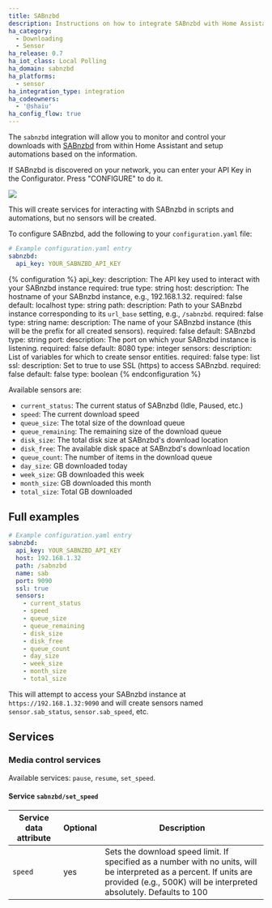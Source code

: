 ```yaml
---
title: SABnzbd
description: Instructions on how to integrate SABnzbd with Home Assistant.
ha_category:
  - Downloading
  - Sensor
ha_release: 0.7
ha_iot_class: Local Polling
ha_domain: sabnzbd
ha_platforms:
  - sensor
ha_integration_type: integration
ha_codeowners:
  - '@shaiu'
ha_config_flow: true
---
```


The `sabnzbd` integration will allow you to monitor and control your downloads with [SABnzbd](https://sabnzbd.org) from within Home Assistant and setup automations based on the information.

If SABnzbd is discovered on your network, you can enter your API Key in the Configurator. Press "CONFIGURE" to do it.

<p class='img'>
  <img src='/images/screenshots/sabnzbd-configure.png' />
</p>

This will create services for interacting with SABnzbd in scripts and automations, but no sensors will be created.

To configure SABnzbd, add the following to your `configuration.yaml` file:

```yaml
# Example configuration.yaml entry
sabnzbd:
  api_key: YOUR_SABNZBD_API_KEY
```

{% configuration %}
api_key:
  description: The API key used to interact with your SABnzbd instance
  required: true
  type: string
host:
  description: The hostname of your SABnzbd instance, e.g., 192.168.1.32.
  required: false
  default: localhost
  type: string
path:
  description: Path to your SABnzbd instance corresponding to its `url_base` setting, e.g., `/sabnzbd`.
  required: false
  type: string
name:
  description: The name of your SABnzbd instance (this will be the prefix for all created sensors).
  required: false
  default: SABnzbd
  type: string
port:
  description: The port on which your SABnzbd instance is listening.
  required: false
  default: 8080
  type: integer
sensors:
  description: List of variables for which to create sensor entities.
  required: false
  type: list
ssl:
  description: Set to true to use SSL (https) to access SABnzbd.
  required: false
  default: false
  type: boolean
{% endconfiguration %}

Available sensors are:

- `current_status`: The current status of SABnzbd (Idle, Paused, etc.)
- `speed`: The current download speed
- `queue_size`: The total size of the download queue
- `queue_remaining`: The remaining size of the download queue
- `disk_size`: The total disk size at SABnzbd's download location
- `disk_free`: The available disk space at SABnzbd's download location
- `queue_count`: The number of items in the download queue
- `day_size`: GB downloaded today
- `week_size`: GB downloaded this week
- `month_size`: GB downloaded this month
- `total_size`: Total GB downloaded

## Full examples

```yaml
# Example configuration.yaml entry
sabnzbd:
  api_key: YOUR_SABNZBD_API_KEY
  host: 192.168.1.32
  path: /sabnzbd
  name: sab
  port: 9090
  ssl: true
  sensors:
    - current_status
    - speed
    - queue_size
    - queue_remaining
    - disk_size
    - disk_free
    - queue_count
    - day_size
    - week_size
    - month_size
    - total_size
```

This will attempt to access your SABnzbd instance at `https://192.168.1.32:9090` and will create sensors named
`sensor.sab_status`, `sensor.sab_speed`, etc.

## Services

### Media control services

Available services: `pause`, `resume`, `set_speed`.

#### Service `sabnzbd/set_speed`

| Service data attribute | Optional | Description                                                                                                                                                                             |
|------------------------|----------|-----------------------------------------------------------------------------------------------------------------------------------------------------------------------------------------|
| `speed`                |      yes | Sets the download speed limit. If specified as a number with no units, will be interpreted as a percent. If units are provided (e.g., 500K) will be interpreted absolutely. Defaults to 100 |
